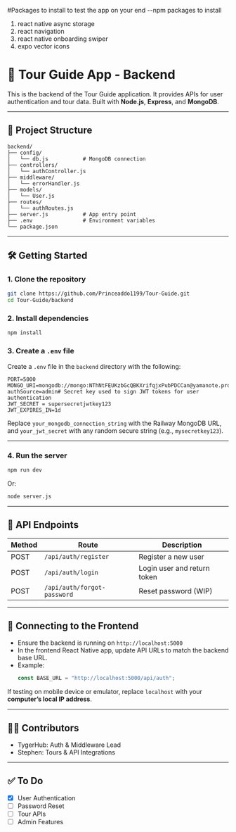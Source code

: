 #Packages to install to test the app on your end
--npm packages to install
1. react native async storage
2. react navigation
3. react native onboarding swiper
4. expo vector icons


# 🧭 Tour Guide App - Backend

This is the backend of the Tour Guide application. It provides APIs for user authentication and tour data. Built with **Node.js**, **Express**, and **MongoDB**.

---

## 📁 Project Structure

```
backend/
├── config/
│   └── db.js           # MongoDB connection
├── controllers/
│   └── authController.js
├── middleware/
│   └── errorHandler.js
├── models/
│   └── User.js
├── routes/
│   └── authRoutes.js
├── server.js           # App entry point
├── .env                # Environment variables
└── package.json
```

---

## 🛠️ Getting Started

### 1. Clone the repository

```bash
git clone https://github.com/Princeaddo1199/Tour-Guide.git
cd Tour-Guide/backend
```

### 2. Install dependencies

```bash
npm install
```

### 3. Create a `.env` file

Create a `.env` file in the `backend` directory with the following:

```env
PORT=5000
MONGO_URI=mongodb://mongo:NThNtFEUKzbGcQBKXrifqjxPubPDCCan@yamanote.proxy.rlwy.net:22979/tourguide?authSource=admin# Secret key used to sign JWT tokens for user authentication
JWT_SECRET = supersecretjwtkey123
JWT_EXPIRES_IN=1d
```

Replace `your_mongodb_connection_string` with the Railway MongoDB URL, and `your_jwt_secret` with any random secure string (e.g., `mysecretkey123`).

---

### 4. Run the server

```bash
npm run dev
```

Or:

```bash
node server.js
```

---

## 🔌 API Endpoints

| Method | Route               | Description              |
|--------|---------------------|--------------------------|
| POST   | `/api/auth/register` | Register a new user      |
| POST   | `/api/auth/login`    | Login user and return token |
| POST   | `/api/auth/forgot-password` | Reset password (WIP)  |

---

## 🔗 Connecting to the Frontend

- Ensure the backend is running on `http://localhost:5000`
- In the frontend React Native app, update API URLs to match the backend base URL.
- Example:  
  ```js
  const BASE_URL = "http://localhost:5000/api/auth";
  ```

If testing on mobile device or emulator, replace `localhost` with your **computer’s local IP address**.

---

## 🧑‍💻 Contributors

- TygerHub: Auth & Middleware Lead
- Stephen: Tours & API Integrations

---

## ✅ To Do

- [x] User Authentication
- [ ] Password Reset
- [ ] Tour APIs
- [ ] Admin Features
